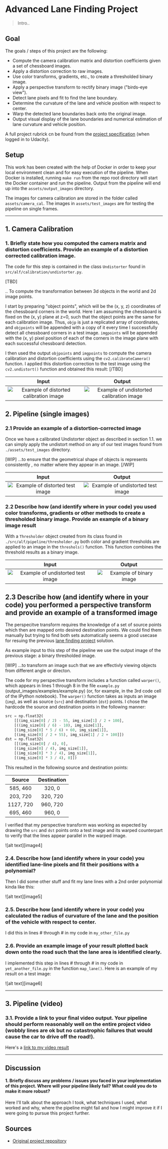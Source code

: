 # Advanced Lane Finding Project

> Intro..

## Goal

The goals / steps of this project are the following:

* Compute the camera calibration matrix and distortion coefficients given a set of chessboard images.
* Apply a distortion correction to raw images.
* Use color transforms, gradients, etc., to create a thresholded binary image.
* Apply a perspective transform to rectify binary image ("birds-eye view").
* Detect lane pixels and fit to find the lane boundary.
* Determine the curvature of the lane and vehicle position with respect to center.
* Warp the detected lane boundaries back onto the original image.
* Output visual display of the lane boundaries and numerical estimation of lane curvature and vehicle position. 

A full project rubrick cn be found from the [project specification](https://review.udacity.com/#!/rubrics/1966/view) (when logged in to Udacity).

## Setup

This work has been created with the help of Docker in order to keep your local environment clean and for easy execution of the pipeline. When Docker is installed, running `make run` from the repo root directory will start the Docker container and run the pipeline. Output from the pipeline will end up into the `assets/output_images` directory.

The images for camera calibration are stored in the folder called `assets/camera_cal`.
The images in `assets/test_images` are for testing the pipeline on single frames.

---

## 1. Camera Calibration

### 1. Briefly state how you computed the camera matrix and distortion coefficients. Provide an example of a distortion corrected calibration image.

The code for this step is contained in the class `Undistorter` found in `src/alf/calibration/undistorter.py`.  

[TBD]

.. To compute the transformation between 3d objects in the world and 2d image points.

I start by preparing "object points", which will be the (x, y, z) coordinates of the chessboard corners in the world. Here I am assuming the chessboard is fixed on the (x, y) plane at z=0, such that the object points are the same for each calibration image.  Thus, `objp` is just a replicated array of coordinates, and `objpoints` will be appended with a copy of it every time I successfully detect all chessboard corners in a test image.  `imgpoints` will be appended with the (x, y) pixel position of each of the corners in the image plane with each successful chessboard detection.  

I then used the output `objpoints` and `imgpoints` to compute the camera calibration and distortion coefficients using the `cv2.calibrateCamera()` function.  I applied this distortion correction to the test image using the `cv2.undistort()` function and obtained this result: 
[/TBD]

Input            |  Output
:-------------------------:|:-------------------------:
![Example of distorted calibration image](./assets/output_images/distorted_example.jpg) | ![Example of undistorted calibration image](./assets/output_images/undistorted_example.jpg)

## 2. Pipeline (single images)

### 2.1 Provide an example of a distortion-corrected image

Once we have a calibrated Undistorter object as described in section 1.1. we can simply apply the undistort method on any of our test images found from `./assets/test_images` directory.

[WIP]
...to ensure that the geometrical shape of objects is represents consistently , no matter where they appear in an image.
[/WIP]

Input            |  Output
:-------------------------:|:-------------------------:
![Example of distorted test image](./assets/test_images/test5.jpg) | ![Example of undistorted test image](./assets/output_images/test5_undistorted_example.jpg)

### 2.2 Describe how (and identify where in your code) you used color transforms, gradients or other methods to create a thresholded binary image.  Provide an example of a binary image result

With a `Thresholder` object created from its class found in `./src/alf/pipeline/thresholder.py` both color and gradient thresholds are applied to an image in the `threshols()` function. This function combines the threshold results as a binary image.

Input            |  Output
:-------------------------:|:-------------------------:
![Example of undistorted test image](./assets/output_images/test5_undistorted_example.jpg) | ![Example of binary image](./assets/output_images/test5_undistorted_thresholded.jpg)

## 2.3 Describe how (and identify where in your code) you performed a perspective transform and provide an example of a transformed image

The perspecitve transform requires the knowledge of a set of source points which then are mapped onto desired destination points. We could find them manually but trying to find both sets automatically seems a good usecase for resuing the previous [lane finding project]() solution.

As example input to this step of the pipeline we use the output image of the previous stage: a binary thresholded image. 


[WIP]
...to transform an image such that we are effectivly viewing objects from  different angle or directon.

The code for my perspective transform includes a function called `warper()`, which appears in lines 1 through 8 in the file `example.py` (output_images/examples/example.py) (or, for example, in the 3rd code cell of the IPython notebook).  The `warper()` function takes as inputs an image (`img`), as well as source (`src`) and destination (`dst`) points.  I chose the hardcode the source and destination points in the following manner:

```python
src = np.float32(
    [[(img_size[0] / 2) - 55, img_size[1] / 2 + 100],
    [((img_size[0] / 6) - 10), img_size[1]],
    [(img_size[0] * 5 / 6) + 60, img_size[1]],
    [(img_size[0] / 2 + 55), img_size[1] / 2 + 100]])
dst = np.float32(
    [[(img_size[0] / 4), 0],
    [(img_size[0] / 4), img_size[1]],
    [(img_size[0] * 3 / 4), img_size[1]],
    [(img_size[0] * 3 / 4), 0]])
```

This resulted in the following source and destination points:

| Source        | Destination   | 
|:-------------:|:-------------:| 
| 585, 460      | 320, 0        | 
| 203, 720      | 320, 720      |
| 1127, 720     | 960, 720      |
| 695, 460      | 960, 0        |

I verified that my perspective transform was working as expected by drawing the `src` and `dst` points onto a test image and its warped counterpart to verify that the lines appear parallel in the warped image.

![alt text][image4]

### 2.4. Describe how (and identify where in your code) you identified lane-line pixels and fit their positions with a polynomial?

Then I did some other stuff and fit my lane lines with a 2nd order polynomial kinda like this:

![alt text][image5]

### 2.5. Describe how (and identify where in your code) you calculated the radius of curvature of the lane and the position of the vehicle with respect to center.

I did this in lines # through # in my code in `my_other_file.py`

### 2.6. Provide an example image of your result plotted back down onto the road such that the lane area is identified clearly.

I implemented this step in lines # through # in my code in `yet_another_file.py` in the function `map_lane()`.  Here is an example of my result on a test image:

![alt text][image6]

---

## 3. Pipeline (video)

### 3.1. Provide a link to your final video output.  Your pipeline should perform reasonably well on the entire project video (wobbly lines are ok but no catastrophic failures that would cause the car to drive off the road!).

Here's a [link to my video result](./project_video.mp4)

---

## Discussion

#### 1. Briefly discuss any problems / issues you faced in your implementation of this project.  Where will your pipeline likely fail?  What could you do to make it more robust?

Here I'll talk about the approach I took, what techniques I used, what worked and why, where the pipeline might fail and how I might improve it if I were going to pursue this project further.  


## Sources

* [Original project repository](https://github.com/udacity/CarND-Advanced-Lane-Lines)
